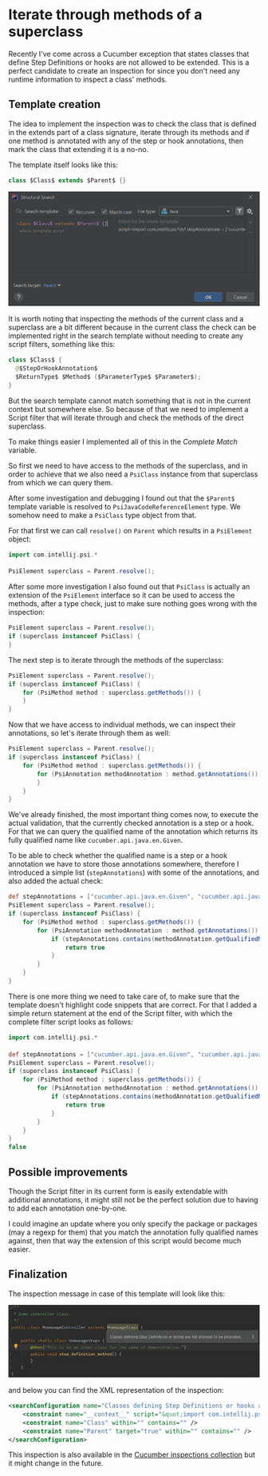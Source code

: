 # Iterate through methods of a superclass

Recently I've come across a Cucumber exception that states classes that define Step Definitions or hooks are not allowed to be
extended. This is a perfect candidate to create an inspection for since you don't need any runtime information to inspect
a class' methods.

## Template creation

The idea to implement the inspection was to check the class that is defined in the extends part of a class signature,
iterate through its methods and if one method is annotated with any of the step or hook annotations, then mark
the class that extending it is a no-no. 

The template itself looks like this:

```java
class $Class$ extends $Parent$ {}
```

![editor](images/38-Iterate-through-methods-of-superclass_Editor.PNG)

It is worth noting that inspecting the methods of the current class and a superclass are a bit different because in the current
class the check can be implemented right in the search template without needing to create any script filters, something like
this:

```java
class $Class$ { 
  @$StepOrHookAnnotation$
  $ReturnType$ $Method$ ($ParameterType$ $Parameter$);
}
```

But the search template cannot match something that is not in the current context but somewhere else. So because of that
we need to implement a Script filter that will iterate through and check the methods of the direct superclass.

To make things easier I implemented all of this in the *Complete Match* variable.

So first we need to have access to the methods of the superclass, and in order to achieve that we also need a `PsiClass`
instance from that superclass from which we can query them.

After some investigation and debugging I found out that the `$Parent$` template variable
is resolved to `PsiJavaCodeReferenceElement` type. We somehow need to make a `PsiClass` type object from that.

For that first we can call `resolve()` on `Parent` which results in a `PsiElement` object:

```groovy
import com.intellij.psi.*

PsiElement superclass = Parent.resolve();
```

After some more investigation I also found out that `PsiClass` is actually an extension of the `PsiElement` interface so it
can be used to access the methods, after a type check, just to make sure nothing goes wrong with the inspection:

```groovy
PsiElement superclass = Parent.resolve();
if (superclass instanceof PsiClass) {
}
```

The next step is to iterate through the methods of the superclass:

```groovy
PsiElement superclass = Parent.resolve();
if (superclass instanceof PsiClass) {
	for (PsiMethod method : superclass.getMethods()) {
	}
}
```

Now that we have access to individual methods, we can inspect their annotations, so let's iterate through them as well:

```groovy
PsiElement superclass = Parent.resolve();
if (superclass instanceof PsiClass) {
	for (PsiMethod method : superclass.getMethods()) {
		for (PsiAnnotation methodAnnotation : method.getAnnotations()) {
		}
	}
}
```

We've already finished, the most important thing comes now, to execute the actual validation, that the currently checked annotation
is a step or a hook. For that we can query the qualified name of the annotation which returns its fully qualified name
like `cucumber.api.java.en.Given`.

To be able to check whether the qualified name is a step or a hook annotation we have to store those annotations somewhere,
therefore I introduced a simple list (`stepAnnotations`) with some of the annotations, and also added the actual check:

```groovy
def stepAnnotations = ["cucumber.api.java.en.Given", "cucumber.api.java.en.When", "cucumber.api.java.en.Then"]
PsiElement superclass = Parent.resolve();
if (superclass instanceof PsiClass) {
	for (PsiMethod method : superclass.getMethods()) {
		for (PsiAnnotation methodAnnotation : method.getAnnotations()) {
            if (stepAnnotations.contains(methodAnnotation.getQualifiedName())) {
				return true
			}
		}
	}
}
```

There is one more thing we need to take care of, to make sure that the template doesn't highlight code snippets that are
correct. For that I added a simple return statement at the end of the Script filter, with which the complete filter script
looks as follows:

```groovy
import com.intellij.psi.*

def stepAnnotations = ["cucumber.api.java.en.Given", "cucumber.api.java.en.When"]
PsiElement superclass = Parent.resolve();
if (superclass instanceof PsiClass) {
	for (PsiMethod method : superclass.getMethods()) {
		for (PsiAnnotation methodAnnotation : method.getAnnotations()) {
			if (stepAnnotations.contains(methodAnnotation.getQualifiedName())) {
				return true
			}
		}
	}
}
false
```

## Possible improvements

Though the Script filter in its current form is easily extendable with additional annotations, it might still not be the
perfect solution due to having to add each annotation one-by-one.

I could imagine an update where you only specify the package or packages (may a regexp for them) that you match the
annotation fully qualified names against, then that way the extension of this script would become much easier.  

## Finalization

The inspection message in case of this template will look like this:

![highlight](images/38-Iterate-through-methods-of-superclass_Highlight.PNG)

and below you can find the XML representation of the inspection:

```xml
<searchConfiguration name="Classes defining Step Definitions or hooks are not allowed to be extended." text="class $Class$ extends $Parent$ {}" recursive="true" caseInsensitive="true" type="JAVA" pattern_context="default">
    <constraint name="__context__" script="&quot;import com.intellij.psi.*&#10;&#10;def stepAnnotations = [&quot;cucumber.api.java.en.Given&quot;, &quot;cucumber.api.java.en.When&quot;, &quot;cucumber.api.java.en.Then&quot;]&#10;PsiElement superclass = Parent.resolve();&#10;if (superclass instanceof PsiClass) {&#10;&#9;for (PsiMethod method : superclass.getMethods()) {&#10;&#9;&#9;for (PsiAnnotation methodAnnotation : method.getAnnotations()) {&#10;&#9;&#9;&#9;if (stepAnnotations.contains(methodAnnotation.getQualifiedName())) {&#10;&#9;&#9;&#9;&#9;return true&#10;&#9;&#9;&#9;}&#10;&#9;&#9;}&#10;&#9;}&#10;}&#10;false&quot;" within="" contains="" />
    <constraint name="Class" within="" contains="" />
    <constraint name="Parent" target="true" within="" contains="" />
</searchConfiguration>
```

This inspection is also available in the [Cucumber inspections collection](../../inspections/cucumber.md) but it might
change in the future.
